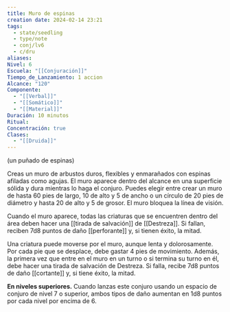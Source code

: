 ```yaml
---
title: Muro de espinas
creation date: 2024-02-14 23:21
tags:
  - state/seedling
  - type/note
  - conj/lv6
  - c/dru
aliases: 
Nivel: 6
Escuela: "[[Conjuración]]"
Tiempo_de_Lanzamiento: 1 accion
Alcance: "120"
Componente:
  - "[[Verbal]]"
  - "[[Somático]]"
  - "[[Material]]"
Duración: 10 minutos
Ritual: 
Concentración: true
Clases:
  - "[[Druida]]"
---
```

(un puñado de espinas)

Creas un muro de arbustos duros, flexibles y enmarañados con espinas afiladas como agujas. El muro aparece dentro del alcance en una superficie sólida y dura mientras lo haga el conjuro. Puedes elegir entre crear un muro de hasta 60 pies de largo, 10 de alto y 5 de ancho o un círculo de 20 pies de diámetro y hasta 20 de alto y 5 de grosor. El muro bloquea la línea de visión.

Cuando el muro aparece, todas las criaturas que se encuentren dentro del área deben hacer una [[tirada de salvación]] de [[Destreza]]. Si fallan, reciben 7d8 puntos de daño [[perforante]] y, si tienen éxito, la mitad.

Una criatura puede moverse por el muro, aunque lenta y dolorosamente. Por cada pie que se desplace, debe gastar 4 pies de movimiento. Además, la primera vez que entre en el muro en un turno o si termina su turno en él, debe hacer una tirada de salvación de Destreza. Si falla, recibe 7d8 puntos de daño [[cortante]] y, si tiene éxito, la mitad.

**En niveles superiores.** Cuando lanzas este conjuro usando un espacio de conjuro de nivel 7 o superior, ambos tipos de daño aumentan en 1d8 puntos por cada nivel por encima de 6.